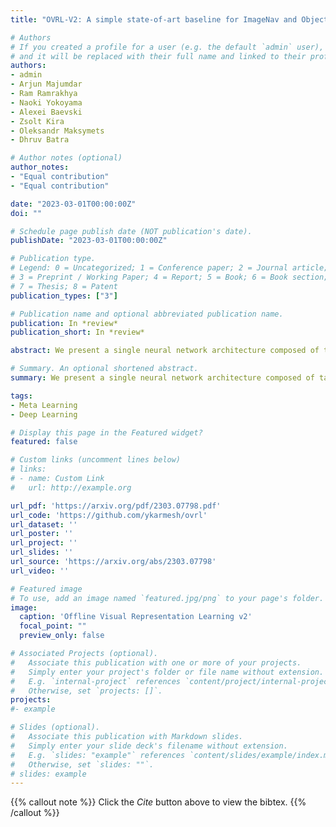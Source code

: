 ```yaml
---
title: "OVRL-V2: A simple state-of-art baseline for ImageNav and ObjectNav"

# Authors
# If you created a profile for a user (e.g. the default `admin` user), write the username (folder name) here 
# and it will be replaced with their full name and linked to their profile.
authors:
- admin
- Arjun Majumdar
- Ram Ramrakhya
- Naoki Yokoyama
- Alexei Baevski
- Zsolt Kira
- Oleksandr Maksymets
- Dhruv Batra

# Author notes (optional)
author_notes:
- "Equal contribution"
- "Equal contribution"

date: "2023-03-01T00:00:00Z"
doi: ""

# Schedule page publish date (NOT publication's date).
publishDate: "2023-03-01T00:00:00Z"

# Publication type.
# Legend: 0 = Uncategorized; 1 = Conference paper; 2 = Journal article;
# 3 = Preprint / Working Paper; 4 = Report; 5 = Book; 6 = Book section;
# 7 = Thesis; 8 = Patent
publication_types: ["3"]

# Publication name and optional abbreviated publication name.
publication: In *review*
publication_short: In *review*

abstract: We present a single neural network architecture composed of task-agnostic components (ViTs, convolutions, and LSTMs) that achieves state-of-art results on both the ImageNav ("go to location in <this picture>") and ObjectNav ("find a chair") tasks without any task-specific modules like object detection, segmentation, mapping, or planning modules. Such general-purpose methods offer advantages of simplicity in design, positive scaling with available compute, and versatile applicability to multiple tasks. Our work builds upon the recent success of self-supervised learning (SSL) for pre-training vision transformers (ViT). However, while the training recipes for convolutional networks are mature and robust, the recipes for ViTs are contingent and brittle, and in the case of ViTs for visual navigation, yet to be fully discovered. Specifically, we find that vanilla ViTs do not outperform ResNets on visual navigation. We propose the use of a compression layer operating over ViT patch representations to preserve spatial information along with policy training improvements. These improvements allow us to demonstrate positive scaling laws for the first time in visual navigation tasks. Consequently, our model advances state-of-the-art performance on ImageNav from 54.2% to 82.0% success and performs competitively against concurrent state-of-art on ObjectNav with success rate of 64.0% vs. 65.0%. Overall, this work does not present a fundamentally new approach, but rather recommendations for training a general-purpose architecture that achieves state-of-art performance today and could serve as a strong baseline for future methods.

# Summary. An optional shortened abstract.
summary: We present a single neural network architecture composed of task-agnostic components (ViTs, convolutions, and LSTMs) that achieves state-of-art results on both the ImageNav and ObjectNav without task-specific modules.

tags:
- Meta Learning
- Deep Learning

# Display this page in the Featured widget?
featured: false

# Custom links (uncomment lines below)
# links:
# - name: Custom Link
#   url: http://example.org

url_pdf: 'https://arxiv.org/pdf/2303.07798.pdf'
url_code: 'https://github.com/ykarmesh/ovrl'
url_dataset: ''
url_poster: ''
url_project: ''
url_slides: ''
url_source: 'https://arxiv.org/abs/2303.07798'
url_video: ''

# Featured image
# To use, add an image named `featured.jpg/png` to your page's folder. 
image:
  caption: 'Offline Visual Representation Learning v2'
  focal_point: ""
  preview_only: false

# Associated Projects (optional).
#   Associate this publication with one or more of your projects.
#   Simply enter your project's folder or file name without extension.
#   E.g. `internal-project` references `content/project/internal-project/index.md`.
#   Otherwise, set `projects: []`.
projects:
#- example

# Slides (optional).
#   Associate this publication with Markdown slides.
#   Simply enter your slide deck's filename without extension.
#   E.g. `slides: "example"` references `content/slides/example/index.md`.
#   Otherwise, set `slides: ""`.
# slides: example
---
```


{{% callout note %}}
Click the *Cite* button above to view the bibtex.
{{% /callout %}}